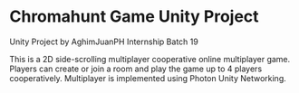 # Chromahunt Game Unity Project

 Unity Project by AghimJuanPH Internship Batch 19
 
 This is a 2D side-scrolling multiplayer cooperative online multiplayer game.
 Players can create or join a room and play the game up to 4 players cooperatively.
 Multiplayer is implemented using Photon Unity Networking.
